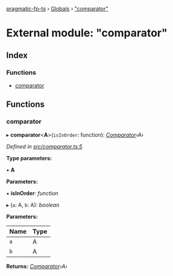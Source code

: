 [pragmatic-fp-ts](../README.md) › [Globals](../globals.md) › ["comparator"](_comparator_.md)

# External module: "comparator"

## Index

### Functions

* [comparator](_comparator_.md#comparator)

## Functions

###  comparator

▸ **comparator**<**A**>(`isInOrder`: function): *[Comparator](_types_.md#comparator)‹A›*

*Defined in [src/comparator.ts:5](https://github.com/hermann-p/pragmatic-fp-ts/blob/d50fca4/src/comparator.ts#L5)*

**Type parameters:**

▪ **A**

**Parameters:**

▪ **isInOrder**: *function*

▸ (`a`: A, `b`: A): *boolean*

**Parameters:**

Name | Type |
------ | ------ |
`a` | A |
`b` | A |

**Returns:** *[Comparator](_types_.md#comparator)‹A›*
